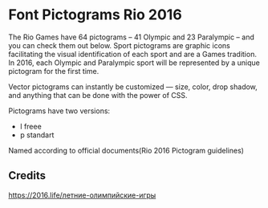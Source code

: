 # Font Pictograms Rio 2016
The Rio Games have 64 pictograms – 41 Olympic and 23 Paralympic – and you can check them out below. Sport pictograms are graphic icons facilitating the visual identification of each sport and are a Games tradition. In 2016, each Olympic and Paralympic sport will be represented by a unique pictogram for the first time. 

Vector pictograms can instantly be customized — size, color, drop shadow, and anything that can be done with the power of CSS.

Pictograms have two versions:
- l freee
- p standart

Named according to official documents(Rio 2016 Pictogram guidelines)

## Credits
https://2016.life/летние-олимпийские-игры
